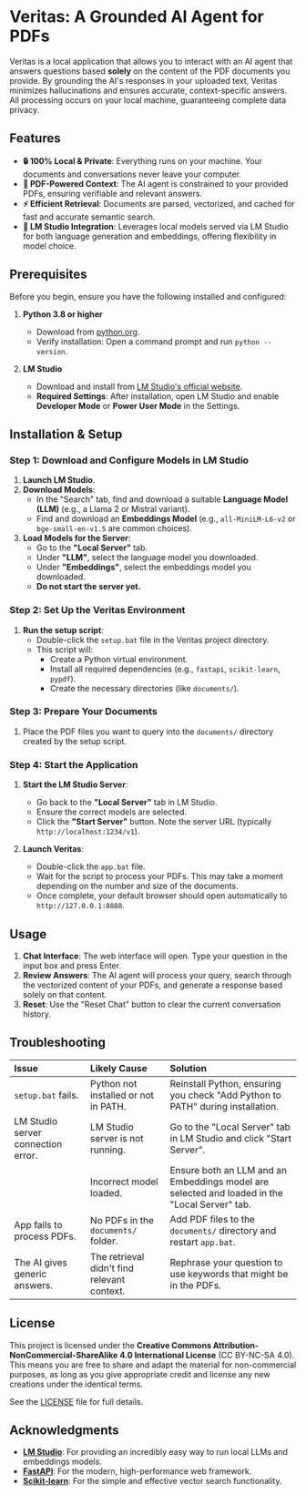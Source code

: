 # Veritas: A Grounded AI Agent for PDFs

Veritas is a local application that allows you to interact with an AI agent that answers questions based **solely** on the content of the PDF documents you provide. By grounding the AI's responses in your uploaded text, Veritas minimizes hallucinations and ensures accurate, context-specific answers. All processing occurs on your local machine, guaranteeing complete data privacy.

## Features

- **🔒 100% Local & Private**: Everything runs on your machine. Your documents and conversations never leave your computer.
- **📄 PDF-Powered Context**: The AI agent is constrained to your provided PDFs, ensuring verifiable and relevant answers.
- **⚡ Efficient Retrieval**: Documents are parsed, vectorized, and cached for fast and accurate semantic search.
- **🤖 LM Studio Integration**: Leverages local models served via LM Studio for both language generation and embeddings, offering flexibility in model choice.


## Prerequisites

Before you begin, ensure you have the following installed and configured:

1.  **Python 3.8 or higher**
    *   Download from [python.org](https://www.python.org/downloads/).
    *   Verify installation: Open a command prompt and run `python --version`.

2.  **LM Studio**
    *   Download and install from [LM Studio's official website](https://lmstudio.ai/).
    *   **Required Settings**: After installation, open LM Studio and enable **Developer Mode** or **Power User Mode** in the Settings.


## Installation & Setup

### Step 1: Download and Configure Models in LM Studio

1.  **Launch LM Studio**.
2.  **Download Models**:
    *   In the "Search" tab, find and download a suitable **Language Model (LLM)** (e.g., a Llama 2 or Mistral variant).
    *   Find and download an **Embeddings Model** (e.g., `all-MiniLM-L6-v2` or `bge-small-en-v1.5` are common choices).
3.  **Load Models for the Server**:
    *   Go to the **"Local Server"** tab.
    *   Under **"LLM"**, select the language model you downloaded.
    *   Under **"Embeddings"**, select the embeddings model you downloaded.
    *   **Do not start the server yet.**

### Step 2: Set Up the Veritas Environment

1.  **Run the setup script**:
    *   Double-click the `setup.bat` file in the Veritas project directory.
    *   This script will:
        *   Create a Python virtual environment.
        *   Install all required dependencies (e.g., `fastapi`, `scikit-learn`, `pypdf`).
        *   Create the necessary directories (like `documents/`).

### Step 3: Prepare Your Documents

1.  Place the PDF files you want to query into the `documents/` directory created by the setup script.

### Step 4: Start the Application

1.  **Start the LM Studio Server**:
    *   Go back to the **"Local Server"** tab in LM Studio.
    *   Ensure the correct models are selected.
    *   Click the **"Start Server"** button. Note the server URL (typically `http://localhost:1234/v1`).

2.  **Launch Veritas**:
    *   Double-click the `app.bat` file.
    *   Wait for the script to process your PDFs. This may take a moment depending on the number and size of the documents.
    *   Once complete, your default browser should open automatically to `http://127.0.0.1:8888`.


## Usage

1.  **Chat Interface**: The web interface will open. Type your question in the input box and press Enter.
2.  **Review Answers**: The AI agent will process your query, search through the vectorized content of your PDFs, and generate a response based solely on that content.
3.  **Reset**: Use the "Reset Chat" button to clear the current conversation history.


## Troubleshooting

| Issue | Likely Cause | Solution |
| :--- | :--- | :--- |
| `setup.bat` fails. | Python not installed or not in PATH. | Reinstall Python, ensuring you check "Add Python to PATH" during installation. |
| LM Studio server connection error. | LM Studio server is not running. | Go to the "Local Server" tab in LM Studio and click "Start Server". |
| | Incorrect model loaded. | Ensure both an LLM and an Embeddings model are selected and loaded in the "Local Server" tab. |
| App fails to process PDFs. | No PDFs in the `documents/` folder. | Add PDF files to the `documents/` directory and restart `app.bat`. |
| The AI gives generic answers. | The retrieval didn't find relevant context. | Rephrase your question to use keywords that might be in the PDFs. |


## License

This project is licensed under the **Creative Commons Attribution-NonCommercial-ShareAlike 4.0 International License** (CC BY-NC-SA 4.0). This means you are free to share and adapt the material for non-commercial purposes, as long as you give appropriate credit and license any new creations under the identical terms.

See the [LICENSE](LICENSE) file for full details.


## Acknowledgments

- **[LM Studio](https://lmstudio.ai/)**: For providing an incredibly easy way to run local LLMs and embeddings models.
- **[FastAPI](https://fastapi.tiangolo.com/)**: For the modern, high-performance web framework.
- **[Scikit-learn](https://scikit-learn.org/)**: For the simple and effective vector search functionality.